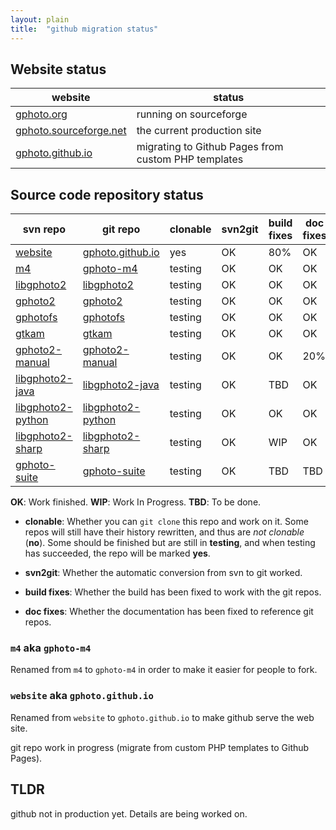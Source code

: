 ```yaml
---
layout: plain
title:  "github migration status"
---
```



## Website status

<table>
  <thead>
    <tr>
      <th>website</th>
      <th>status</th>
    </tr>
  </thead>
  <tbody>
    <tr>
      <td><a href="http://gphoto.org/">gphoto.org</a></td>
      <td class="tbd">running on sourceforge</td>
    </tr>
    <tr>
      <td><a href="http://gphoto.sourceforge.net/">gphoto.sourceforge.net</a></td>
      <td class="">the current production site</td>
    </tr>
    <tr>
      <td><a href="http://gphoto.github.io/">gphoto.github.io</a></td>
      <td class="wip">migrating to Github Pages from custom PHP templates</td>
    </tr>
  </tbody>
</table>


## Source code repository status

<table>
  <thead>
    <tr>
      <th>svn repo</th>
      <th>git repo</th>
      <th>clonable</th>
      <th>svn2git</th>
      <th>build fixes</th>
      <th>doc fixes</th>
    </tr>
  </thead>
  <tbody>
    <tr>
      <td><a href="http://sourceforge.net/p/gphoto/code/HEAD/tree/trunk/website">website</a></td>
      <td><a href="http://github.com/gphoto/gphoto.github.io">gphoto.github.io</a></td>
      <td class="good">yes</td>
      <td class="ok">OK</td>
      <td class="wip">80%</td>
      <td class="ok">OK</td>
    </tr>
    <tr>
      <td><a href="http://sourceforge.net/p/gphoto/code/HEAD/tree/trunk/m4">m4</a></td>
      <td><a href="http://github.com/gphoto/gphoto-m4">gphoto-m4</a></td>
      <td class="test">testing</td>
      <td class="ok">OK</td>
      <td class="ok">OK</td>
      <td class="ok">OK</td>
    </tr>
    <tr>
      <td><a href="http://sourceforge.net/p/gphoto/code/HEAD/tree/trunk/libgphoto2">libgphoto2</a></td>
      <td><a href="http://github.com/gphoto/libgphoto2">libgphoto2</a></td>
      <td class="test">testing</td>
      <td class="ok">OK</td>
      <td class="ok">OK</td>
      <td class="ok">OK</td>
    </tr>
    <tr>
      <td><a href="http://sourceforge.net/p/gphoto/code/HEAD/tree/trunk/gphoto2">gphoto2</a></td>
      <td><a href="http://github.com/gphoto/gphoto2">gphoto2</a></td>
      <td class="test">testing</td>
      <td class="ok">OK</td>
      <td class="ok">OK</td>
      <td class="ok">OK</td>
    </tr>
    <tr>
      <td><a href="http://sourceforge.net/p/gphoto/code/HEAD/tree/trunk/gphotofs">gphotofs</a></td>
      <td><a href="http://github.com/gphoto/gphotofs">gphotofs</a></td>
      <td class="test">testing</td>
      <td class="ok">OK</td>
      <td class="ok">OK</td>
      <td class="ok">OK</td>
    </tr>
    <tr>
      <td><a href="http://sourceforge.net/p/gphoto/code/HEAD/tree/trunk/gtkam">gtkam</a></td>
      <td><a href="http://github.com/gphoto/gtkam">gtkam</a></td>
      <td class="test">testing</td>
      <td class="ok">OK</td>
      <td class="ok">OK</td>
      <td class="ok">OK</td>
    </tr>
    <tr>
      <td><a href="http://sourceforge.net/p/gphoto/code/HEAD/tree/trunk/gphoto2-manual">gphoto2-manual</a></td>
      <td><a href="http://github.com/gphoto/gphoto2-manual">gphoto2-manual</a></td>
      <td class="test">testing</td>
      <td class="ok">OK</td>
      <td class="ok">OK</td>
      <td class="wip">20%</td>
    </tr>
    <tr>
      <td><a href="http://sourceforge.net/p/gphoto/code/HEAD/tree/trunk/libgphoto2-java">libgphoto2-java</a></td>
      <td><a href="http://github.com/gphoto/libgphoto2-java">libgphoto2-java</a></td>
      <td class="test">testing</td>
      <td class="ok">OK</td>
      <td class="tbd">TBD</td>
      <td class="ok">OK</td>
    </tr>
    <tr>
      <td><a href="http://sourceforge.net/p/gphoto/code/HEAD/tree/trunk/libgphoto2-python">libgphoto2-python</a></td>
      <td><a href="http://github.com/gphoto/libgphoto2-python">libgphoto2-python</a></td>
      <td class="test">testing</td>
      <td class="ok">OK</td>
      <td class="ok">OK</td>
      <td class="ok">OK</td>
    </tr>
    <tr>
      <td><a href="http://sourceforge.net/p/gphoto/code/HEAD/tree/trunk/libgphoto2-sharp">libgphoto2-sharp</a></td>
      <td><a href="http://github.com/gphoto/libgphoto2-sharp">libgphoto2-sharp</a></td>
      <td class="test">testing</td>
      <td class="ok">OK</td>
      <td class="wip">WIP</td>
      <td class="ok">OK</td>
    </tr>
    <tr>
      <td><a href="http://sourceforge.net/p/gphoto/code/HEAD/tree/trunk/gphoto-suite">gphoto-suite</a></td>
      <td><a href="http://github.com/gphoto/gphoto-suite">gphoto-suite</a></td>
      <td class="test">testing</td>
      <td class="ok">OK</td>
      <td class="tbd">TBD</td>
      <td class="tbd">TBD</td>
    </tr>
  </tbody>
</table>

__OK__: Work finished.
__WIP__: Work In Progress.
__TBD__: To be done.

* __clonable__: Whether you can `git clone` this repo and work on
  it. Some repos will still have their history rewritten, and thus are
  _not clonable_ (__no__). Some should be finished but are still in
  __testing__, and when testing has succeeded, the repo will be marked
  __yes__.

* __svn2git__: Whether the automatic conversion from svn to git worked.

* __build fixes__: Whether the build has been fixed to work with the git repos.

* __doc fixes__: Whether the documentation has been fixed to reference git repos.


### `m4` aka `gphoto-m4`

  Renamed from `m4` to `gphoto-m4` in order to make it easier for
  people to fork.


### `website` aka `gphoto.github.io`

  Renamed from `website` to `gphoto.github.io` to make github serve the
  web site.

  git repo work in progress (migrate from custom PHP templates to Github Pages).


## TLDR

github not in production yet. Details are being worked on.
